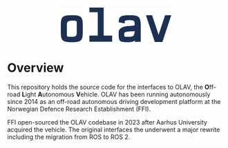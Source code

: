 <p align="center" width="100%"><img width="256px" src="logo.png"></p>

# Overview

This repository holds the source code for the interfaces to OLAV, the
**O**ff-road **L**ight **A**utonomous **V**ehicle. OLAV has been running
autonomously since 2014 as an off-road autonomous driving development platform
at the Norwegian Defence Research Establishment (FFI).

FFI open-sourced the OLAV codebase in 2023 after Aarhus University acquired the
vehicle. The original interfaces the underwent a major rewrite including the
migration from ROS to ROS 2.